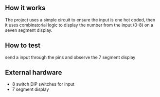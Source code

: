 <!---

This file is used to generate your project datasheet. Please fill in the information below and delete any unused
sections.

You can also include images in this folder and reference them in the markdown. Each image must be less than
512 kb in size, and the combined size of all images must be less than 1 MB.
-->

## How it works

The project uses a simple circuit to ensure the input is one hot coded, then it uses combinatorial logic to display the number from the input (0-8) on a seven segment display.
## How to test

send a input through the pins and observe the 7 segment display

## External hardware
- 8 switch DIP switches for input
- 7 segment display
